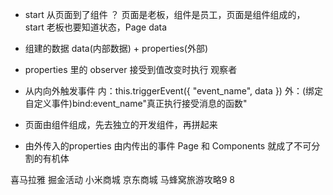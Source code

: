 - start 从页面到了组件 ？
  页面是老板，组件是员工，页面是组件组成的，
  start  老板也要知道状态，Page data
  <countdown start="{{start}}"/>

- 组建的数据 data(内部数据) + properties(外部) 
- properties 里的 observer 接受到值改变时执行 观察者 
- 从内向外触发事件
内：this.triggerEvent({
  "event_name",
  data
})
外：(绑定自定义事件)bind:event_name"真正执行接受消息的函数"

- 页面由组件组成，先去独立的开发组件，再拼起来
- 由外传入的properties 由内传出的事件
Page 和 Components 就成了不可分割的有机体

喜马拉雅 掘金活动  小米商城   京东商城  马蜂窝旅游攻略9
8 